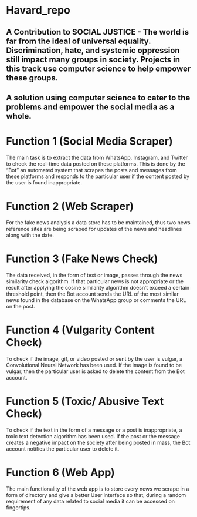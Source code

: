 # Havard_repo
## A Contribution to SOCIAL JUSTICE - The world is far from the ideal of universal equality. Discrimination, hate, and systemic oppression still impact many groups in society. Projects in this track use computer science to help empower these groups.

## A solution using computer science to cater to the problems and empower the social media as a whole.    

# Function 1 (Social Media Scraper)
The main task is to extract the data from WhatsApp,
Instagram, and Twitter to check the real-time data posted on these platforms. This is done by the
“Bot” an automated system that scrapes the posts and messages from these platforms and responds
to the particular user if the content posted by the user is found inappropriate.

# Function 2 (Web Scraper) 
For the fake news analysis a data store has to be maintained, thus two
news reference sites are being scraped for updates of the news and headlines along with the date.
# Function 3 (Fake News Check) 
The data received, in the form of text or image, passes through
the news similarity check algorithm. If that particular news is not appropriate or the result after
applying the cosine similarity algorithm doesn’t exceed a certain threshold point, then the Bot
account sends the URL of the most similar news found in the database on the WhatsApp group or
comments the URL on the post.

# Function 4 (Vulgarity Content Check) 
To check if the image, gif, or video posted or sent by the
user is vulgar, a Convolutional Neural Network has been used. If the image is found to be vulgar,
then the particular user is asked to delete the content from the Bot account.

# Function 5 (Toxic/ Abusive Text Check) 
To check if the text in the form of a message or a post
is inappropriate, a toxic text detection algorithm has been used. If the post or the message creates
a negative impact on the society after being posted in mass, the Bot account notifies the particular
user to delete it.

# Function 6 (Web App) 
The main functionality of the web app is to store every news we scrape
in a form of directory and give a better User interface so that, during a random requirement of any
data related to social media it can be accessed on fingertips.
